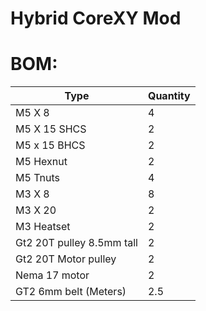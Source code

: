 # Hybrid CoreXY Mod

# BOM:
| Type | Quantity |
| --- | --- |
| M5 X 8 | 4 |
| M5 X 15 SHCS | 2 |
| M5 x 15 BHCS | 2 |
| M5 Hexnut | 2 |
| M5 Tnuts | 4 |
| M3 X 8 | 8 |
| M3 X 20 | 2 |
| M3 Heatset | 2 |
| Gt2 20T pulley 8.5mm tall| 2 |
| Gt2 20T Motor pulley| 2 |
| Nema 17 motor | 2 |
| GT2 6mm belt (Meters) | 2.5 |
